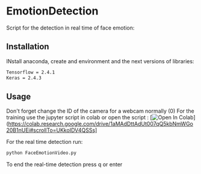 # EmotionDetection

Script for the detection in real time of face emotion:
## Installation
INstall anaconda, create and environment  and the next versions of libraries:
```bash
Tensorflow = 2.4.1
Keras = 2.4.3 
```

## Usage

Don't forget change the ID of the camera for a webcam normally (0)
For the training use the jupyter script in colab or open the script : [![Open In Colab](https://colab.research.google.com/assets/colab-badge.svg)](https://colab.research.google.com/drive/1aMAdDttAdUt007qQ5kbNmWGo20B1nUEi#scrollTo=UKkoIDV4QSSs]

For the real time detection run:
```bash
python FaceEmotionVideo.py
```
To end the real-time detection press q or enter
